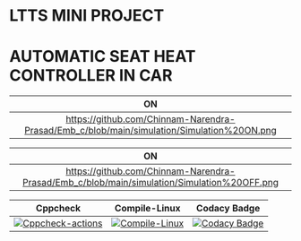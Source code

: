 # LTTS MINI PROJECT
# AUTOMATIC SEAT HEAT CONTROLLER IN CAR

|ON|
|:--:|
|https://github.com/Chinnam-Narendra-Prasad/Emb_c/blob/main/simulation/Simulation%20ON.png|

|ON|
|:--:|
|https://github.com/Chinnam-Narendra-Prasad/Emb_c/blob/main/simulation/Simulation%20OFF.png|

|Cppcheck|Compile-Linux|Codacy Badge|
|:--:|:--:|:--:|
|[![Cppcheck-actions](https://github.com/Chinnam-Narendra-Prasad/Emb_c/actions/workflows/Cppcheck.yml/badge.svg)](https://github.com/Chinnam-Narendra-Prasad/Emb_c/actions/workflows/Cppcheck.yml)|[![Compile-Linux](https://github.com/Chinnam-Narendra-Prasad/Emb_c/actions/workflows/Compile.yml/badge.svg)](https://github.com/Chinnam-Narendra-Prasad/Emb_c/actions/workflows/Compile.yml)|[![Codacy Badge](https://app.codacy.com/project/badge/Grade/2f6f58302868458686df2b89e338187a)](https://www.codacy.com/gh/Chinnam-Narendra-Prasad/Emb_c/dashboard?utm_source=github.com&amp;utm_medium=referral&amp;utm_content=Chinnam-Narendra-Prasad/Emb_c&amp;utm_campaign=Badge_Grade)|
